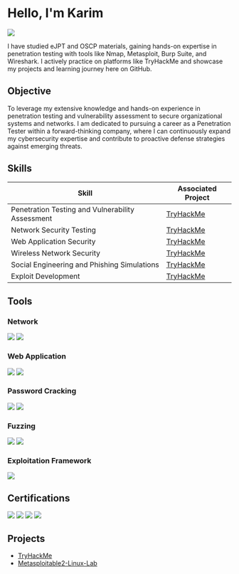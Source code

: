 # Hello, I'm Karim
<a href="https://www.linkedin.com/in/karimayman481/"><img src="https://img.shields.io/badge/-LinkedIn-0072b1?&style=for-the-badge&logo=linkedin&logoColor=white" /></a>


I have studied eJPT and OSCP materials, gaining hands-on expertise in penetration testing with tools like Nmap, Metasploit, Burp Suite, and Wireshark. I actively practice on platforms like TryHackMe and showcase my projects and learning journey here on GitHub.


## Objective

To leverage my extensive knowledge and hands-on experience in penetration testing and vulnerability assessment to secure organizational systems and networks. I am dedicated to pursuing a career as a Penetration Tester within a forward-thinking company, where I can continuously expand my cybersecurity expertise and contribute to proactive defense strategies against emerging threats.

## Skills

| Skill                                         | Associated Project         |
|-----------------------------------------------|----------------------------|
| Penetration Testing and Vulnerability Assessment| <a href="https://tryhackme.com/r/p/karimayman481">TryHackMe</a>|
| Network Security Testing	                    | <a href="https://tryhackme.com/r/p/karimayman481">TryHackMe</a>|
| Web Application Security	                    | <a href="https://tryhackme.com/r/p/karimayman481">TryHackMe</a>|
| Wireless Network Security                     | <a href="https://tryhackme.com/r/p/karimayman481">TryHackMe</a>|
| Social Engineering and Phishing Simulations	  | <a href="https://tryhackme.com/r/p/karimayman481">TryHackMe</a>|
| Exploit Development	                          | <a href="https://tryhackme.com/r/p/karimayman481">TryHackMe</a>|

## Tools

### Network
<div> 
  <img src="https://img.shields.io/badge/-Nmap-005571?&style=for-the-badge&logo=Nmap&logoColor=white" />
  <img src="https://img.shields.io/badge/-Wireshark-1679A7?&style=for-the-badge&logo=Wireshark&logoColor=white" />
</div>

### Web Application
<div>
  <img src="https://img.shields.io/badge/-Burp_Suite-FFB800?&style=for-the-badge&logo=BurpSuite&logoColor=white" />
  <img src="https://img.shields.io/badge/-SQLMap-006400?&style=for-the-badge&logo=SQLMap&logoColor=white" />
</div>

### Password Cracking
<div> 
  <img src="https://img.shields.io/badge/-John_the_Ripper-DD4522?&style=for-the-badge&logo=JohnTheRipper&logoColor=white" />
  <img src="https://img.shields.io/badge/-Hydra-8C0303?&style=for-the-badge&logo=Hydra&logoColor=white" />
</div>

### Fuzzing
<div>
  <img src="https://img.shields.io/badge/-Ffuf-000000?&style=for-the-badge&logo=Ffuf&logoColor=white" />
  <img src="https://img.shields.io/badge/-Gobuster-8A8A8A?&style=for-the-badge&logo=Gobuster&logoColor=white" />
</div>

### Exploitation Framework
<div> 
  <img src="https://img.shields.io/badge/-Metasploit-4A4A4A?&style=for-the-badge&logo=Metasploit&logoColor=white" />
</div>

## Certifications
<div> 
  <img src="https://img.shields.io/badge/-eJPT_(Self_study)-000000?&style=for-the-badge&logo=eLearnSecurity&logoColor=white" />
 <img src="https://img.shields.io/badge/-OSCP_(Self_study)-00ADEF?&style=for-the-badge&logo=OffensiveSecurity&logoColor=white" />
  <img src="https://img.shields.io/badge/-OWASP_Top_10-00D181?&style=for-the-badge&logo=OWASP&logoColor=white" />
  <img src="https://img.shields.io/badge/-Cybersecurity_Job_Simulation-FF5733?&style=for-the-badge&logo=Mastercard&logoColor=white" />
</div>

## Projects
- <a href="https://tryhackme.com/r/p/karimayman481">TryHackMe</a>
- <a href="[https://tryhackme.com/r/p/karimayman481](https://github.com/karim481/Metasploitable2-Linux-Lab)">Metasploitable2-Linux-Lab</a>
